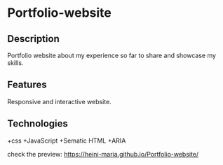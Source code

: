 # Portfolio-website 
## Description 
Portfolio website about my experience so far to share and showcase my skills.
## Features
Responsive and interactive website.
## Technologies 
+css
+JavaScript
+Sematic HTML
+ARIA

check the preview:  https://heini-maria.github.io/Portfolio-website/
